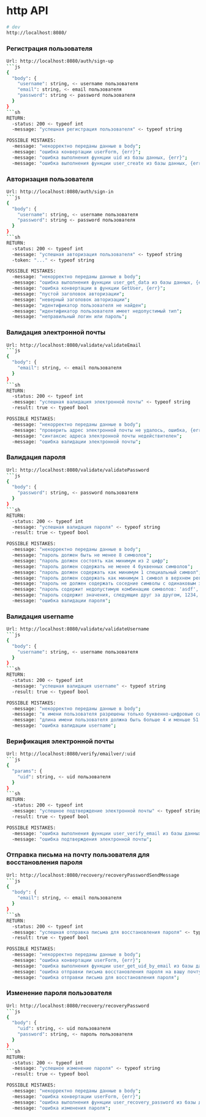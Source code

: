 # http API

```sh
# dev
http://localhost:8080/
```

### Регистрация пользователя

````sh
Url: http://localhost:8080/auth/sign-up
```js
{
  "body": {
    "username": string, <- username пользователя
    "email": string, <- email пользователя
    "password": string <- password пользователя
  }
}
```sh
RETURN:
  -status: 200 <- typeof int
  -message: "успешная регистрация пользователя" <- typeof string

POSSIBLE MISTAKES:
  -message: "некорректно переданы данные в body";
  -message: "ошибка конвертации userForm, {err}";
  -message: "ошибка выполнения функции uid из базы данных, {err}";
  -message: "ошибка выполнения функции user_create из базы данных, {err}";
````

### Авторизация пользователя

````sh
Url: http://localhost:8080/auth/sign-in
```js
{
  "body": {
    "username": string, <- username пользователя
    "password": string <- password пользователя
  }
}
```sh
RETURN:
  -status: 200 <- typeof int
  -message: "успешная авторизация пользователя" <- typeof string
  -token: "..." <- typeof string

POSSIBLE MISTAKES:
  -message: "некорректно переданы данные в body";
  -message: "ошибка выполнения функции user_get_data из базы данных, {err}";
  -message: "ошибка конвертации в функции GetUser, {err}";
  -message: "пустой заголовок авторизации";
  -message: "неверный заголовок авторизации";
  -message: "идентификатор пользователя не найден";
  -message: "идентификатор пользователя имеет недопустимый тип";
  -message: "неправильный логин или пароль";
````

### Валидация электронной почты

````sh
Url: http://localhost:8080/validate/validateEmail
```js
{
  "body": {
    "email": string, <- email пользователя
  }
}
```sh
RETURN:
  -status: 200 <- typeof int
  -message: "успешная валидация электронной почты" <- typeof string
  -result: true <- typeof bool

POSSIBLE MISTAKES:
  -message: "некорректно переданы данные в body";
  -message: "проверить адрес электронной почты не удалось, ошибка, {err}";
  -message: "синтаксис адреса электронной почты недействителен";
  -message: "ошибка валидации электронной почты";
````

### Валидация пароля

````sh
Url: http://localhost:8080/validate/validatePassword
```js
{
  "body": {
    "password": string, <- password пользователя
  }
}
```sh
RETURN:
  -status: 200 <- typeof int
  -message: "успешная валидация пароля" <- typeof string
  -result: true <- typeof bool

POSSIBLE MISTAKES:
  -message: "некорректно переданы данные в body";
  -message: "пароль должен быть не менее 8 символов";
  -message: "пароль должен состоять как минимум из 2 цифр";
  -message: "пароль должен содержать не менее 4 буквенных символов";
  -message: "пароль должен содержать как минимум 1 специальный символ";
  -message: "пароль должен содержать как минимум 1 символ в верхнем регистре";
  -message: "пароль не должен содержать соседние символы с одинаковым значением";
  -message: "пароль содержит недопустимую комбинацию символов: 'asdf', 'qwerty', '1234' or '98765'";
  -message: "пароль содержит значения, следующие друг за другом, 1234, 3456, abcd, efgh";
  -message: "ошибка валидации пароля";
````

### Валидация username

````sh
Url: http://localhost:8080/validate/validateUsername
```js
{
  "body": {
    "username": string, <- username пользователя
  }
}
```sh
RETURN:
  -status: 200 <- typeof int
  -message: "успешная валидация username" <- typeof string
  -result: true <- typeof bool

POSSIBLE MISTAKES:
  -message: "некорректно переданы данные в body";
  -message: "в имени пользователя разрешены только буквенно-цифровые символы";
  -message: "длина имени пользователя должна быть больше 4 и меньше 51 символа";
  -message: "ошибка валидации username";
````

### Верификация электронной почты

````sh
Url: http://localhost:8080/verify/emailver/:uid
```js
{
  "params": {
    "uid": string, <- uid пользователя
  }
}
```sh
RETURN:
  -status: 200 <- typeof int
  -message: "успешное подтверждение электронной почты" <- typeof string
  -result: true <- typeof bool

POSSIBLE MISTAKES:
  -message: "ошибка выполнения функции user_verify_email из базы данных, {err}";
  -message: "ошибка подтверждения электронной почты";
````

### Отправка письма на почту пользователя для восстановления пароля

````sh
Url: http://localhost:8080/recovery/recoveryPasswordSendMessage
```js
{
  "body": {
    "email": string, <- email пользователя
  }
}
```sh
RETURN:
  -status: 200 <- typeof int
  -message: "успешная отправка письма для восстановления пароля" <- typeof string
  -result: true <- typeof bool

POSSIBLE MISTAKES:
  -message: "некорректно переданы данные в body";
  -message: "ошибка конвертации userForm, {err}";
  -message: "ошибка выполнения функции user_get_uid_by_email из базы данных, {err}";
  -message: "ошибка отправки письма восстановления пароля на вашу почту";
  -message: "ошибка отправки письма для восстановления пароля";
````

### Изменение пароля пользователя

````sh
Url: http://localhost:8080/recovery/recoveryPassword
```js
{
  "body": {
    "uid": string, <- uid пользователя
    "password": string, <- пароль пользователя
  }
}
```sh
RETURN:
  -status: 200 <- typeof int
  -message: "успешное изменение пароля" <- typeof string
  -result: true <- typeof bool

POSSIBLE MISTAKES:
  -message: "некорректно переданы данные в body";
  -message: "ошибка конвертации userForm, {err}";
  -message: "ошибка выполнения функции user_recovery_password из базы данных, {err}";
  -message: "ошибка изменения пароля";
````

